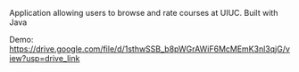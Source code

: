 Application allowing users to browse and rate courses at UIUC. Built with Java

Demo: https://drive.google.com/file/d/1sthwSSB_b8pWGrAWiF6McMEmK3nl3qjG/view?usp=drive_link

